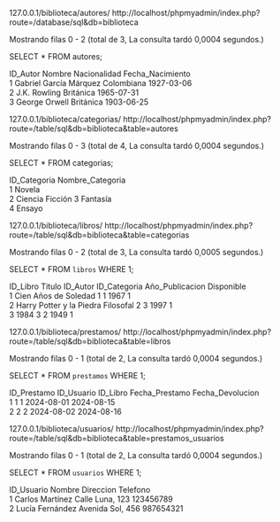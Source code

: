 127.0.0.1/biblioteca/autores/		http://localhost/phpmyadmin/index.php?route=/database/sql&db=biblioteca

   Mostrando filas 0 -  2 (total de 3, La consulta tardó 0,0004 segundos.)


SELECT * FROM autores;


ID_Autor	Nombre	Nacionalidad	Fecha_Nacimiento	
1	Gabriel García Márquez	Colombiana	1927-03-06	
2	J.K. Rowling	Británica	1965-07-31	
3	George Orwell	Británica	1903-06-25	

127.0.0.1/biblioteca/categorias/		http://localhost/phpmyadmin/index.php?route=/table/sql&db=biblioteca&table=autores

   Mostrando filas 0 -  3 (total de 4, La consulta tardó 0,0004 segundos.)


SELECT * FROM categorias;


ID_Categoria	Nombre_Categoria	
1	Novela	
2	Ciencia Ficción	
3	Fantasía	
4	Ensayo	


127.0.0.1/biblioteca/libros/		http://localhost/phpmyadmin/index.php?route=/table/sql&db=biblioteca&table=categorias

   Mostrando filas 0 -  2 (total de 3, La consulta tardó 0,0005 segundos.)


SELECT * FROM `libros` WHERE 1;


ID_Libro	Titulo	ID_Autor	ID_Categoria	Año_Publicacion	Disponible	
1	Cien Años de Soledad	1	1	1967	1	
2	Harry Potter y la Piedra Filosofal	2	3	1997	1	
3	1984	3	2	1949	1	

127.0.0.1/biblioteca/prestamos/		http://localhost/phpmyadmin/index.php?route=/table/sql&db=biblioteca&table=libros

   Mostrando filas 0 -  1 (total de 2, La consulta tardó 0,0004 segundos.)


SELECT * FROM `prestamos` WHERE 1;


ID_Prestamo	ID_Usuario	ID_Libro	Fecha_Prestamo	Fecha_Devolucion	
1	1	1	2024-08-01	2024-08-15	
2	2	2	2024-08-02	2024-08-16	

127.0.0.1/biblioteca/usuarios/		http://localhost/phpmyadmin/index.php?route=/table/sql&db=biblioteca&table=prestamos_usuarios

   Mostrando filas 0 -  1 (total de 2, La consulta tardó 0,0004 segundos.)


SELECT * FROM `usuarios` WHERE 1;


ID_Usuario	Nombre	Direccion	Telefono	
1	Carlos Martínez	Calle Luna, 123	123456789	
2	Lucía Fernández	Avenida Sol, 456	987654321	
